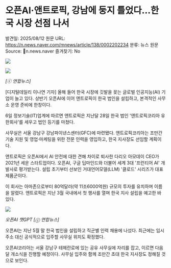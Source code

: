 # 오픈AI·앤트로픽, 강남에 둥지 틀었다…한국 시장 선점 나서

발견일: 2025/08/12
원문 URL: https://n.news.naver.com/mnews/article/138/0002202234
분류: 뉴스
원문 Source: 🔗n.news.naver
즐겨찾기: No

![](https://imgnews.pstatic.net/image/138/2025/08/06/0002202234_001_20250806192713097.jpg?type=w800)

![](https://imgnews.pstatic.net/image/138/2025/08/06/0002202234_001_20250806192713097.jpg?type=w860)

*[ⓒ 연합뉴스]*

[디지털데일리 이나연 기자] 올해 들어 한국 시장에 깃발을 꽂는 글로벌 인공지능(AI) 기업이 늘고 있다. 상반기 오픈AI에 이어 앤트로픽이 한국 법인을 설립하고, 본격적인 사무소 운영 준비에 한창이다.

6일 정보기술(IT)업계에 따르면 앤트로픽은 지난달 28일 한국 법인 '앤트로픽코리아 유한회사'를 세우고 법인 등기를 마쳤다.

사무실은 서울 강남구 강남파이낸스센터(GFC)에 마련됐다. 앤트로픽코리아는 조만간 기술 지원 및 영업·마케팅을 위한 전문 인력을 영입하고, 한국 지사장도 선임할 계획이다.

앤트로픽은 오픈AI에서 AI 안전에 대한 견해 차이로 퇴사한 다리오 아모데이 CEO가 2021년 세운 스타트업이다. 오픈AI, 구글 딥마인드와 더불어 세계 3대 '프런티어 AI' 개발사로 평가받는다. 설립 초기부터 선보인 거대언어모델(LLM) '클로드' 시리즈가 대표 제품군이다.

이 회사는 아마존으로부터 80억달러(약 11조6000억원) 규모의 투자를 유치하며 이름을 알렸다. 앤트로픽은 지난 3월 국내에서 첫 행사를 열며 한국 지사 설립을 예고한 바 있다.

![](https://imgnews.pstatic.net/image/138/2025/08/06/0002202234_002_20250806192713133.png?type=w860)

*오픈AI 챗GPT [ⓒ 연합뉴스]*

오픈AI는 지난 5월 말 한국 법인을 설립하고 직군별 인력 채용에 나섰다. 최근에는 임시 주소 대신 공식적으로 입주할 사무실 위치도 확정했다.

오픈AI코리아는 서울 강남구 테헤란로에 있는 공유 사무실에 자리를 잡고, 이르면 다음 달 개소식을 진행할 예정이다. 사무실 입주와 함께 조만간 초대 한국 지사장도 정해질 것으로 보인다.